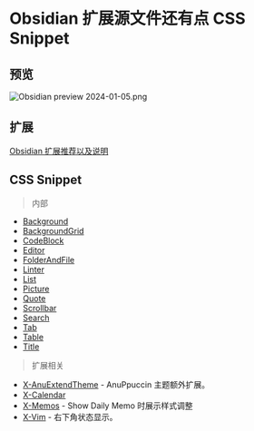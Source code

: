 # Obsidian 扩展源文件还有点 CSS Snippet

## 预览

![Obsidian preview 2024-01-05.png](https://cdn.jsdelivr.net/gh/fengstats/blogcdn@main/2024/Obsidian%20preview%202024-01-05.png)

## 扩展

[Obsidian 扩展推荐以及说明](https://github.com/fengstats/public-note/blob/main/notes/Obsidian%20%E6%8F%92%E4%BB%B6.md)

## CSS Snippet

> 内部

- [Background](snippets/Background.css)
- [BackgroundGrid](snippets/BackgroundGrid.css)
- [CodeBlock](snippets/CodeBlock.css)
- [Editor](snippets/Editor.css)
- [FolderAndFile](snippets/FolderAndFile.css)
- [Linter](Linter)
- [List](snippets/List.css)
- [Picture](snippets/Picture.css)
- [Quote](snippets/Quote.css)
- [Scrollbar](snippets/Scrollbar.css)
- [Search](snippets/Search.css)
- [Tab](snippets/Tab.css)
- [Table](snippets/Table.css)
- [Title](snippets/Title.css)

> 扩展相关

- [X-AnuExtendTheme](snippets/X-AnuExtendTheme.css) - AnuPpuccin 主题额外扩展。
- [X-Calendar](snippets/X-Calendar.css)
- [X-Memos](snippets/X-Memos.css) - Show Daily Memo 时展示样式调整
- [X-Vim](snippets/X-Vim.css) - 右下角状态显示。
